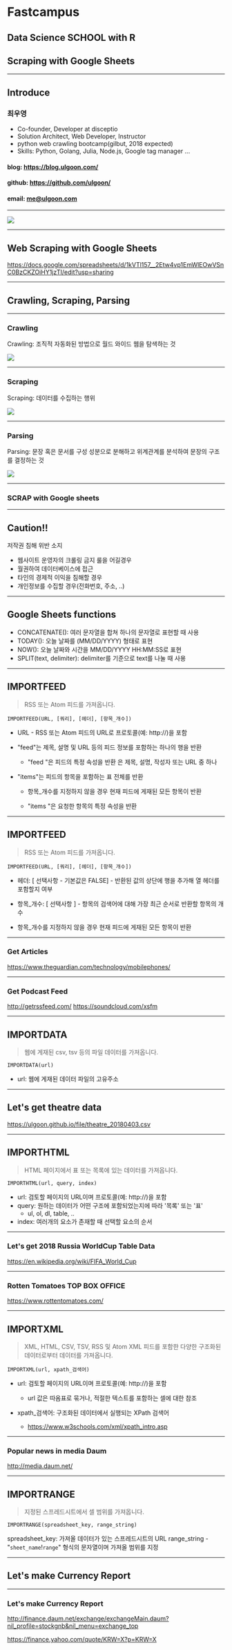 # Fastcampus 
## Data Science  SCHOOL with R
## Scraping with Google Sheets

---
<!--
page_number: true
$size: A4
footer : fastcampus 데이터 분석 집중완성 스쿨(R), Wooyoung Choi, 2018
-->

## Introduce


### 최우영
- Co-founder, Developer at disceptio
- Solution Architect, Web Developer, Instructor
- python web crawling bootcamp(gilbut, 2018 expected)
- Skills: Python, Golang, Julia, Node.js, Google tag manager ...

#### blog: https://blog.ulgoon.com/
#### github: https://github.com/ulgoon/
#### email: me@ulgoon.com


---
![](https://www.vbeasy.com/wp-content/uploads/2018/01/google-sheets-vbe.png)

---
## Web Scraping with Google Sheets
https://docs.google.com/spreadsheets/d/1kVTl157__2Etw4vp1EmWlEOwVSnC0BzCKZOiHY1jzTI/edit?usp=sharing

---
## Crawling, Scraping, Parsing

---
### Crawling
Crawling: 조직적 자동화된 방법으로 월드 와이드 웹을 탐색하는 것

![](https://upload.wikimedia.org/wikipedia/commons/thumb/d/df/WebCrawlerArchitecture.svg/500px-WebCrawlerArchitecture.svg.png)


---
### Scraping
Scraping: 데이터를 수집하는 행위

![](http://webdata-scraping.com/media/2013/11/web-scraping-services.png)

---
### Parsing
Parsing: 문장 혹은 문서를 구성 성분으로 분해하고 위계관계를 분석하여 문장의 구조를 결정하는 것

![](http://www.booooooom.com/wp-content/uploads/2013/11/michelgondry-tallhappy.jpg)

---
### SCRAP with Google sheets

---
## Caution!!
저작권 침해 위반 소지
- 웹사이트 운영자의 크롤링 금지 룰을 어길경우 
- 월권하여 데이터베이스에 접근
- 타인의 경제적 이익을 침해할 경우
- 개인정보를 수집할 경우(전화번호, 주소, ..)

---
## Google Sheets functions

- CONCATENATE(): 여러 문자열을 합쳐 하나의 문자열로 표현할 때 사용
- TODAY(): 오늘 날짜를 (MM/DD/YYYY) 형태로 표현
- NOW(): 오늘 날짜와 시간을 MM/DD/YYYY HH:MM:SS로 표현
- SPLIT(text, delimiter): delimiter를 기준으로 text를 나눌 때 사용 

---
## IMPORTFEED
> RSS 또는 Atom 피드를 가져옵니다.

`IMPORTFEED(URL, [쿼리], [헤더], [항목_개수])`

- URL - RSS 또는 Atom 피드의 URL로 프로토콜(예: http://)을 포함

- "feed"는 제목, 설명 및 URL 등의 피드 정보를 포함하는 하나의 행을 반환

	- "feed "은 피드의 특정 속성을 반환 은 제목, 설명, 작성자 또는 URL 중 하나

- "items"는 피드의 항목을 포함하는 표 전체를 반환 
	- 항목_개수를 지정하지 않을 경우 현재 피드에 게재된 모든 항목이 반환

	- "items "은 요청한 항목의 특정 속성을 반환

---
## IMPORTFEED
> RSS 또는 Atom 피드를 가져옵니다.

`IMPORTFEED(URL, [쿼리], [헤더], [항목_개수])`


- 헤더: [ 선택사항 - 기본값은 FALSE] - 반환된 값의 상단에 행을 추가해 열 헤더를 포함할지 여부

- 항목_개수: [ 선택사항 ] - 항목의 검색어에 대해 가장 최근 순서로 반환할 항목의 개수

- 항목_개수를 지정하지 않을 경우 현재 피드에 게재된 모든 항목이 반환

---
### Get Articles
https://www.theguardian.com/technology/mobilephones/

---
### Get Podcast Feed
http://getrssfeed.com/
https://soundcloud.com/xsfm

---
## IMPORTDATA
> 웹에 게재된 csv, tsv 등의 파일 데이터를 가져옵니다.

`IMPORTDATA(url)`
- url: 웹에 게재된 데이터 파일의 고유주소

---
## Let's get theatre data
https://ulgoon.github.io/file/theatre_20180403.csv

---
## IMPORTHTML
> HTML 페이지에서 표 또는 목록에 있는 데이터를 가져옵니다.

`IMPORTHTML(url, query, index)`

- url: 검토할 페이지의 URL이며 프로토콜(예: http://)을 포함
- query: 원하는 데이터가 어떤 구조에 포함되었는지에 따라 '목록' 또는 '표'
	- ul, ol, dl, table, ..
- index: 여러개의 요소가 존재할 때 선택할 요소의 순서

---
### Let's get 2018 Russia WorldCup Table Data
https://en.wikipedia.org/wiki/FIFA_World_Cup

---
### Rotten Tomatoes TOP BOX OFFICE
https://www.rottentomatoes.com/

---
## IMPORTXML
> XML, HTML, CSV, TSV, RSS 및 Atom XML 피드를 포함한 다양한 구조화된 데이터로부터 데이터를 가져옵니다.

`IMPORTXML(url, xpath_검색어)`

- url: 검토할 페이지의 URL이며 프로토콜(예: http://)을 포함

	- url 값은 따옴표로 묶거나, 적절한 텍스트를 포함하는 셀에 대한 참조

- xpath_검색어: 구조화된 데이터에서 실행되는 XPath 검색어
	- https://www.w3schools.com/xml/xpath_intro.asp

---
### Popular news in media Daum
http://media.daum.net/

---
## IMPORTRANGE
> 지정된 스프레드시트에서 셀 범위를 가져옵니다.

`IMPORTRANGE(spreadsheet_key, range_string)`

spreadsheet_key: 가져올 데이터가 있는 스프레드시트의 URL
range_string - "`sheet_name`!`range`" 형식의 문자열이며 가져올 범위를 지정

---
## Let's make Currency Report

---
### Let's make Currency Report
http://finance.daum.net/exchange/exchangeMain.daum?nil_profile=stockgnb&nil_menu=exchange_top

https://finance.yahoo.com/quote/KRW=X?p=KRW=X
